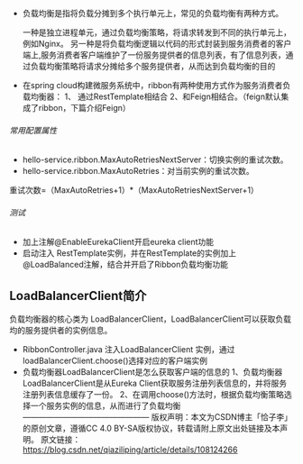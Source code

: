 - 负载均衡是指将负载分摊到多个执行单元上，常见的负载均衡有两种方式。

  一种是独立进程单元，通过负载均衡策略，将请求转发到不同的执行单元上，例如Nginx。
  另一种是将负载均衡逻辑以代码的形式封装到服务消费者的客户端上,服务消费者客户端维护了一份服务提供者的信息列表，有了信息列表，通过负载均衡策略将请求分摊给多个服务提供者，从而达到负载均衡的目的

- 在spring cloud构建微服务系统中，ribbon有两种使用方式作为服务消费者负载均衡器：
  1、 通过RestTemplate相结合
   2、和Feign相结合。（feign默认集成了ribbon，下篇介绍Feign）

###### 常用配置属性

- hello-service.ribbon.MaxAutoRetriesNextServer：切换实例的重试次数。
- hello-service.ribbon.MaxAutoRetries：对当前实例的重试次数。

重试次数=（MaxAutoRetries+1）*（MaxAutoRetriesNextServer+1）

###### 测试

- 加上注解@EnableEurekaClient开启eureka client功能
- 启动注入 RestTemplate实例，并在RestTemplate的实例加上@LoadBalanced注解，结合并开启了Ribbon负载均衡功能



## LoadBalancerClient简介

负载均衡器的核心类为 LoadBalancerClient，LoadBalancerClient可以获取负载均的服务提供者的实例信息。

- RibbonController.java 注入LoadBalancerClient 实例，通过loadBalancerClient.choose()选择对应的客户端实例
- 负载均衡器LoadBalancerClient是怎么获取客户端的信息的
  1、负载均衡器LoadBalancerClient是从Eureka Client获取服务注册列表信息的，并将服务注册列表信息缓存了一份。
  2、在调用choose()方法时，根据负载均衡策略选择一个服务实例的信息，从而进行了负载均衡
  ————————————————
  版权声明：本文为CSDN博主「恰子李」的原创文章，遵循CC 4.0 BY-SA版权协议，转载请附上原文出处链接及本声明。
  原文链接：https://blog.csdn.net/qiaziliping/article/details/108124266